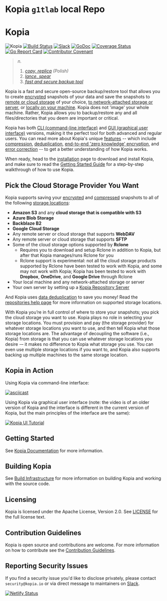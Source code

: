 
# Kopia `g1tlab` local Repo

Kopia
=====

![Kopia](icons/kopia.svg)
[![Build Status](https://github.com/kopia/kopia/workflows/Build/badge.svg)](https://github.com/kopia/kopia/actions?query=workflow%3ABuild)
[![Slack](https://img.shields.io/badge/discuss-slack-blue.svg)](https://slack.kopia.io/) 
[![GoDoc](https://godoc.org/github.com/kopia/kopia/repo?status.svg)](https://godoc.org/github.com/kopia/kopia/repo)
[![Coverage Status](https://codecov.io/gh/kopia/kopia/branch/master/graph/badge.svg?token=CRK4RMRFSH)](https://codecov.io/gh/kopia/kopia)[![Go Report Card](https://goreportcard.com/badge/github.com/kopia/kopia)](https://goreportcard.com/report/github.com/kopia/kopia)
[![Contributor Covenant](https://img.shields.io/badge/Contributor%20Covenant-v2.0%20adopted-ff69b4.svg)](CODE_OF_CONDUCT.md)

> _n._
>
> 1. _[copy, replica](https://en.wikipedia.org/wiki/Replica) (Polish)_
> 2. _[lance, spear](https://en.wikipedia.org/wiki/Kopia)_
> 3. _[fast and secure backup tool](https://kopia.io)_


Kopia is a fast and secure open-source backup/restore tool that allows you to create [encrypted](https://kopia.io/docs/features/#end-to-end-zero-knowledge-encryption) snapshots of your data and save the snapshots to [remote or cloud storage](https://kopia.io/docs/features/#save-snapshots-to-cloud-network-or-local-storage) of your choice, [to network-attached storage or server](https://kopia.io/docs/features/#save-snapshots-to-cloud-network-or-local-storage), or [locally on your machine](https://kopia.io/docs/features/#save-snapshots-to-cloud-network-or-local-storage). Kopia does not 'image' your whole machine. Rather, Kopia allows you to backup/restore any and all files/directories that you deem are important or critical.

Kopia has both [CLI (command-line interface)](https://kopia.io/docs/features/#both-command-line-and-graphical-user-interfaces) and [GUI (graphical user interface)](https://kopia.io/docs/features/#both-command-line-and-graphical-user-interfaces) versions, making it the perfect tool for both advanced and regular users. You can read more about Kopia's unique [features](https://kopia.io/docs/features/) -- which include [compression](https://kopia.io/docs/features/#compression), [deduplication](https://kopia.io/docs/features/#backup-files-and-directories-using-snapshots), [end-to-end 'zero knowledge' encryption](https://kopia.io/docs/features/#end-to-end-zero-knowledge-encryption), and [error correction](https://kopia.io/docs/features/#error-correction) -- to get a better understanding of how Kopia works.

When ready, head to the [installation](https://kopia.io/docs/installation/) page to download and install Kopia, and make sure to read the [Getting Started Guide](https://kopia.io/docs/getting-started/) for a step-by-step walkthrough of how to use Kopia.

Pick the Cloud Storage Provider You Want
---

Kopia supports saving your [encrypted](https://kopia.io/docs/features/#end-to-end-zero-knowledge-encryption) and [compressed](https://kopia.io/docs/features/#compression) snapshots to all of the following [storage locations](https://kopia.io/docs/features/#save-snapshots-to-cloud-network-or-local-storage):

* **Amazon S3** and any **cloud storage that is compatible with S3**
* **Azure Blob Storage**
* **Backblaze B2**
* **Google Cloud Storage**
* Any remote server or cloud storage that supports **WebDAV**
* Any remote server or cloud storage that supports **SFTP**
* Some of the cloud storage options supported by **Rclone**
  * Requires you to download and setup Rclone in addition to Kopia, but after that Kopia manages/runs Rclone for you
  * Rclone support is experimental: not all the cloud storage products supported by Rclone have been tested to work with Kopia, and some may not work with Kopia; Kopia has been tested to work with **Dropbox**, **OneDrive**, and **Google Drive** through Rclone
* Your local machine and any network-attached storage or server
* Your own server by setting up a [Kopia Repository Server](https://kopia.io/docs/repository-server/)

And Kopia uses [data deduplication](https://kopia.io/docs/features/#backup-files-and-directories-using-snapshots) to save you money! Read the [repositories help page](https://kopia.io/docs/repositories/) for more information on supported storage locations.

With Kopia you’re in full control of where to store your snapshots; you pick the cloud storage you want to use. Kopia plays no role in selecting your storage locations. You must provision and pay (the storage provider) for whatever storage locations you want to use, and then tell Kopia what those storage locations are. The advantage of decoupling the software (i.e., Kopia) from storage is that you can use whatever storage locations you desire -– it makes no difference to Kopia what storage you use. You can even use multiple storage locations if you want to, and Kopia also supports backing up multiple machines to the same storage location.

Kopia in Action
---

Using Kopia via command-line interface:

[![asciicast](https://asciinema.org/a/ykx6uzEhKY3451fWEnX9nm9uo.svg)](https://asciinema.org/a/ykx6uzEhKY3451fWEnX9nm9uo)

Using Kopia via graphical user interface (note: the video is of an older version of Kopia and the interface is different in the current version of Kopia, but the main principles of the interface are the same):

[![Kopia UI Tutorial](https://img.youtube.com/vi/sHJjSpasWIo/0.jpg)](https://www.youtube.com/watch?v=sHJjSpasWIo)

Getting Started
---
See [Kopia Documentation](https://kopia.io/docs/) for more information.

Building Kopia
---
See [Build Infrastructure](BUILD.md) for more information on building Kopia and working with the source code.

Licensing
---
Kopia is licensed under the Apache License, Version 2.0. See [LICENSE](LICENSE) for the full license text.

Contribution Guidelines
---
Kopia is open source and contributions are welcome. For more information on how to contribute see the [Contribution Guidelines](https://kopia.io/docs/contribution-guidelines/).

Reporting Security Issues
---
If you find a security issue you'd like to disclose privately, please contact `security@kopia.io` or via direct message to maintainers on [Slack](https://slack.kopia.io).

[![Netlify Status](https://api.netlify.com/api/v1/badges/6b5c1fe4-a0da-4e7e-939b-ff1105251985/deploy-status)](https://app.netlify.com/sites/kopia/deploys)
